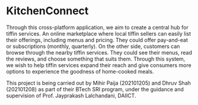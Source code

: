 # KitchenConnect

Through this cross-platform application, we aim to create a central hub for tiffin services. An online marketplace where local tiffin sellers can easily list their offerings, including menus and pricing. They could offer pay-and-eat or subscriptions (monthly, quarterly). On the other side, customers can browse through the nearby tiffin services. They could see their menus, read the reviews, and choose something that suits them. Through this system, we wish to help tiffin services expand their reach and give consumers more options to experience the goodness of home-cooked meals.

This project is being carried out by Mihir Paija (202101205) and Dhruv Shah (202101208) as part of their BTech SRI program, under the guidance and supervision of Prof. Jayprakash Lalchandani, DAIICT.